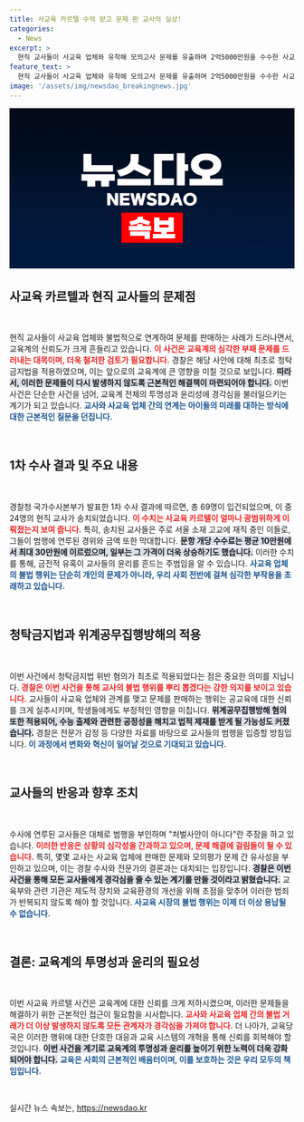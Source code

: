 ```yaml
---
title: 사교육 카르텔 수억 받고 문제 판 교사의 실상!
categories:
  - News
excerpt: >
  현직 교사들이 사교육 업체와 유착해 모의고사 문제를 유출하며 2억5000만원을 수수한 사교육 카르텔이 경찰 수사로 드러났다. 69명이 입건된 가운데, 교사들은 처벌을 부인하고 있지만 청탁금지법 위반 혐의로 송치됐다.
feature_text: >
  현직 교사들이 사교육 업체와 유착해 모의고사 문제를 유출하며 2억5000만원을 수수한 사교육 카르텔이 경찰 수사로 드러났다. 69명이 입건된 가운데, 교사들은 처벌을 부인하고 있지만 청탁금지법 위반 혐의로 송치됐다.
image: '/assets/img/newsdao_breakingnews.jpg'
---
```


<p><img src="/assets/img/newsdao_breakingnews.jpg" alt="bookingtag 속보" /></p>

<h2 data-ke-size="size26">사교육 카르텔과 현직 교사들의 문제점</h2>

<p data-ke-size="size16">&nbsp;</p>

<p>현직 교사들이 사교육 업체와 불법적으로 연계하여 문제를 판매하는 사례가 드러나면서, 교육계의 신뢰도가 크게 흔들리고 있습니다. <b><span style="color: #ee2323;">이 사건은 교육계의 심각한 부패 문제를 드러내는 대목이며, 더욱 철저한 검토가 필요합니다.</span></b> 경찰은 해당 사안에 대해 최초로 청탁금지법을 적용하였으며, 이는 앞으로의 교육계에 큰 영향을 미칠 것으로 보입니다. <b><span style="background-color: #21538527;">따라서, 이러한 문제들이 다시 발생하지 않도록 근본적인 해결책이 마련되어야 합니다.</span></b> 이번 사건은 단순한 사건을 넘어, 교육계 전체의 투명성과 윤리성에 경각심을 불러일으키는 계기가 되고 있습니다. <b><span style="color: #1a5490;">교사와 사교육 업체 간의 연계는 아이들의 미래를 대하는 방식에 대한 근본적인 질문을 던집니다.</span></b></p>

<p data-ke-size="size16">&nbsp;</p>

<h2 data-ke-size="size26">1차 수사 결과 및 주요 내용</h2>

<p data-ke-size="size16">&nbsp;</p>

<p>경찰청 국가수사본부가 발표한 1차 수사 결과에 따르면, 총 69명이 입건되었으며, 이 중 24명의 현직 교사가 송치되었습니다. <b><span style="color: #ee2323;">이 수치는 사교육 카르텔이 얼마나 광범위하게 이뤄졌는지 보여 줍니다.</span></b> 특히, 송치된 교사들은 주로 서울 소재 고교에 재직 중인 이들로, 그들이 범행에 연루된 경위와 금액 또한 막대합니다. <b><span style="background-color: #21538527;">문항 개당 수수료는 평균 10만원에서 최대 30만원에 이르렀으며, 일부는 그 가격이 더욱 상승하기도 했습니다.</span></b> 이러한 수치를 통해, 금전적 유혹이 교사들의 윤리를 흔드는 주범임을 알 수 있습니다. <b><span style="color: #1a5490;">사교육 업체의 불법 행위는 단순히 개인의 문제가 아니라, 우리 사회 전반에 걸쳐 심각한 부작용을 초래하고 있습니다.</span></b></p>

<p data-ke-size="size16">&nbsp;</p>

<h2 data-ke-size="size26">청탁금지법과 위계공무집행방해의 적용</h2>

<p data-ke-size="size16">&nbsp;</p>

<p>이번 사건에서 청탁금지법 위반 혐의가 최초로 적용되었다는 점은 중요한 의미를 지닙니다. <b><span style="color: #ee2323;">경찰은 이번 사건을 통해 교사의 불법 행위를 뿌리 뽑겠다는 강한 의지를 보이고 있습니다.</span></b> 교사들이 사교육 업체와 관계를 맺고 문제를 판매하는 행위는 공교육에 대한 신뢰를 크게 실추시키며, 학생들에게도 부정적인 영향을 미칩니다. <b><span style="background-color: #21538527;">위계공무집행방해 혐의 또한 적용되어, 수능 출제와 관련한 공정성을 해치고 법적 제재를 받게 될 가능성도 커졌습니다.</span></b> 경찰은 전문가 감정 등 다양한 자료를 바탕으로 교사들의 범행을 입증할 방침입니다. <b><span style="color: #1a5490;">이 과정에서 변화와 혁신이 일어날 것으로 기대되고 있습니다.</span></b></p>

<p data-ke-size="size16">&nbsp;</p>

<h2 data-ke-size="size26">교사들의 반응과 향후 조치</h2>

<p data-ke-size="size16">&nbsp;</p>

<p>수사에 연루된 교사들은 대체로 범행을 부인하며 "처벌사안이 아니다"란 주장을 하고 있습니다. <b><span style="color: #ee2323;">이러한 반응은 상황의 심각성을 간과하고 있으며, 문제 해결에 걸림돌이 될 수 있습니다.</span></b> 특히, 몇몇 교사는 사교육 업체에 판매한 문제와 모의평가 문제 간 유사성을 부인하고 있으며, 이는 경찰 수사와 전문가의 결론과는 대치되는 입장입니다. <b><span style="background-color: #21538527;">경찰은 이번 사건을 통해 모든 교사들에게 경각심을 줄 수 있는 계기를 만들 것이라고 밝혔습니다.</span></b> 교육부와 관련 기관은 제도적 장치와 교육환경의 개선을 위해 초점을 맞추어 이러한 범죄가 반복되지 않도록 해야 할 것입니다. <b><span style="color: #1a5490;">사교육 시장의 불법 행위는 이제 더 이상 용납될 수 없습니다.</span></b></p>

<p data-ke-size="size16">&nbsp;</p>

<h2 data-ke-size="size26">결론: 교육계의 투명성과 윤리의 필요성</h2>

<p data-ke-size="size16">&nbsp;</p>

<p>이번 사교육 카르텔 사건은 교육계에 대한 신뢰를 크게 저하시켰으며, 이러한 문제들을 해결하기 위한 근본적인 접근이 필요함을 시사합니다. <b><span style="color: #ee2323;">교사와 사교육 업체 간의 불법 거래가 더 이상 발생하지 않도록 모든 관계자가 경각심을 가져야 합니다.</span></b> 더 나아가, 교육당국은 이러한 행위에 대한 단호한 대응과 교육 시스템의 개혁을 통해 신뢰를 회복해야 할 것입니다. <b><span style="background-color: #21538527;">이번 사건을 계기로 교육계의 투명성과 윤리를 높이기 위한 노력이 더욱 강화되어야 합니다.</span></b> <b><span style="color: #1a5490;">교육은 사회의 근본적인 배움터이며, 이를 보호하는 것은 우리 모두의 책임입니다.</span></b></p>

<p data-ke-size="size16">&nbsp;</p>
실시간 뉴스 속보는, <a href="https://newsdao.kr" rel="dofollow">https://newsdao.kr</a>


